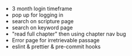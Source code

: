 - 3 month login timeframe
- pop up for logging in
- search on scripture page
- search on keyword page
- "read full chapter" then using chapter nav bug
- Error page for irretrievable passage
- eslint & prettier & pre-commit hooks

